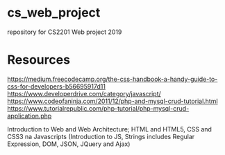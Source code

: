 # cs_web_project
repository for CS2201 Web project 2019


# Resources
https://medium.freecodecamp.org/the-css-handbook-a-handy-guide-to-css-for-developers-b56695917d11
https://www.developerdrive.com/category/javascript/    
https://www.codeofaninja.com/2011/12/php-and-mysql-crud-tutorial.html     
https://www.tutorialrepublic.com/php-tutorial/php-mysql-crud-application.php

Introduction to Web and Web Architecture; HTML and HTML5, CSS and CSS3 na Javascripts (Introduction to JS, Strings includes Regular Expression, DOM, JSON, JQuery and Ajax)
